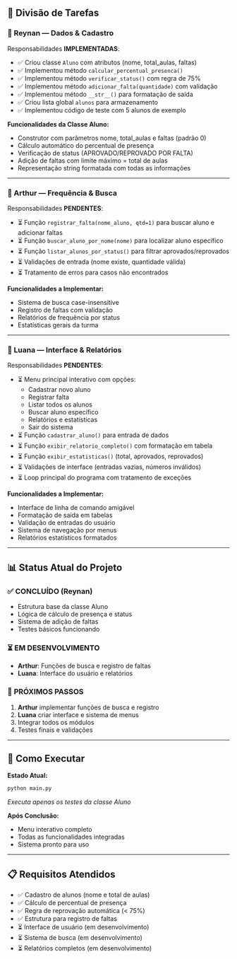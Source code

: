 ## 👥 Divisão de Tarefas

### 👤 Reynan — Dados & Cadastro 
Responsabilidades **IMPLEMENTADAS**:
- ✅ Criou classe `Aluno` com atributos (nome, total_aulas, faltas)
- ✅ Implementou método `calcular_percentual_presenca()`
- ✅ Implementou método `verificar_status()` com regra de 75%
- ✅ Implementou método `adicionar_falta(quantidade)` com validação
- ✅ Implementou método `__str__()` para formatação de saída
- ✅ Criou lista global `alunos` para armazenamento
- ✅ Implementou código de teste com 5 alunos de exemplo

**Funcionalidades da Classe Aluno:**
- Construtor com parâmetros nome, total_aulas e faltas (padrão 0)
- Cálculo automático do percentual de presença
- Verificação de status (APROVADO/REPROVADO POR FALTA)
- Adição de faltas com limite máximo = total de aulas
- Representação string formatada com todas as informações

---

### 👤 Arthur — Frequência & Busca
Responsabilidades **PENDENTES**:
- ⏳ Função `registrar_falta(nome_aluno, qtd=1)` para buscar aluno e adicionar faltas
- ⏳ Função `buscar_aluno_por_nome(nome)` para localizar aluno específico
- ⏳ Função `listar_alunos_por_status()` para filtrar aprovados/reprovados
- ⏳ Validações de entrada (nome existe, quantidade válida)
- ⏳ Tratamento de erros para casos não encontrados

**Funcionalidades a Implementar:**
- Sistema de busca case-insensitive
- Registro de faltas com validação
- Relatórios de frequência por status
- Estatísticas gerais da turma

---

### 👤 Luana — Interface & Relatórios
Responsabilidades **PENDENTES**:
- ⏳ Menu principal interativo com opções:
  - Cadastrar novo aluno
  - Registrar falta
  - Listar todos os alunos
  - Buscar aluno específico
  - Relatórios e estatísticas
  - Sair do sistema
- ⏳ Função `cadastrar_aluno()` para entrada de dados
- ⏳ Função `exibir_relatorio_completo()` com formatação em tabela
- ⏳ Função `exibir_estatisticas()` (total, aprovados, reprovados)
- ⏳ Validações de interface (entradas vazias, números inválidos)
- ⏳ Loop principal do programa com tratamento de exceções

**Funcionalidades a Implementar:**
- Interface de linha de comando amigável
- Formatação de saída em tabelas
- Validação de entradas do usuário
- Sistema de navegação por menus
- Relatórios estatísticos formatados

---

## 📊 Status Atual do Projeto

### ✅ **CONCLUÍDO (Reynan)**
- Estrutura base da classe Aluno
- Lógica de cálculo de presença e status
- Sistema de adição de faltas
- Testes básicos funcionando

### ⏳ **EM DESENVOLVIMENTO**
- **Arthur**: Funções de busca e registro de faltas
- **Luana**: Interface do usuário e relatórios

### 🎯 **PRÓXIMOS PASSOS**
1. **Arthur** implementar funções de busca e registro
2. **Luana** criar interface e sistema de menus
3. Integrar todos os módulos
4. Testes finais e validações

---

## 🚀 Como Executar

**Estado Atual:**
```bash
python main.py
```
*Executa apenas os testes da classe Aluno*

**Após Conclusão:**
- Menu interativo completo
- Todas as funcionalidades integradas
- Sistema pronto para uso

---

## 📋 Requisitos Atendidos

- ✅ Cadastro de alunos (nome e total de aulas)
- ✅ Cálculo de percentual de presença  
- ✅ Regra de reprovação automática (< 75%)
- ✅ Estrutura para registro de faltas
- ⏳ Interface de usuário (em desenvolvimento)
- ⏳ Sistema de busca (em desenvolvimento)
- ⏳ Relatórios completos (em desenvolvimento)
